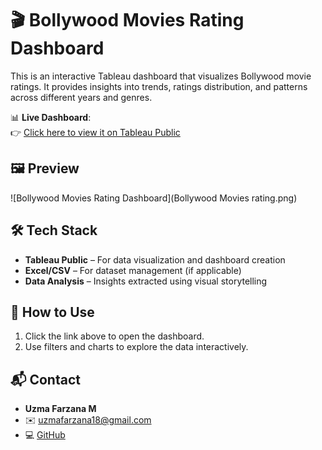 # 🎬 Bollywood Movies Rating Dashboard

This is an interactive Tableau dashboard that visualizes Bollywood movie ratings. It provides insights into trends, ratings distribution, and patterns across different years and genres.

📊 **Live Dashboard**:  
👉 [Click here to view it on Tableau Public](https://public.tableau.com/app/profile/uzma.farzana.m/viz/uzmafarzanam1rf22is093/BollywoodMoviesrating)

## 🖼 Preview

![Bollywood Movies Rating Dashboard](Bollywood Movies rating.png)

## 🛠 Tech Stack

- **Tableau Public** – For data visualization and dashboard creation
- **Excel/CSV** – For dataset management (if applicable)
- **Data Analysis** – Insights extracted using visual storytelling

## 📂 How to Use

1. Click the link above to open the dashboard.
2. Use filters and charts to explore the data interactively.

## 📬 Contact

- **Uzma Farzana M**
- ✉️ [uzmafarzana18@gmail.com](mailto:uzmafarzana18@gmail.com)
- 💻 [GitHub](https://github.com/03uzma)

